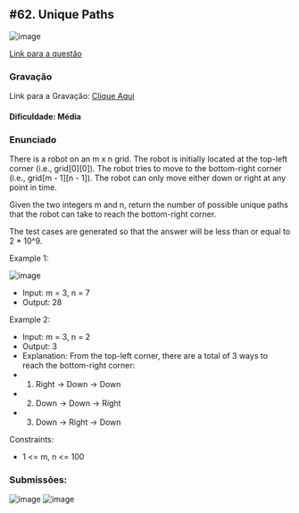 ## #62. Unique Paths

![image](https://github.com/user-attachments/assets/38f465b3-fbcc-4ef6-862c-1b25e3ef4123)

[Link para a questão](https://leetcode.com/problems/unique-paths/description/)

### Gravação

Link para a Gravação: [Clique Aqui](https://youtu.be/NguQtCwHDS8)

#### Dificuldade: Média

### Enunciado

There is a robot on an m x n grid. The robot is initially located at the top-left corner (i.e., grid[0][0]). The robot tries to move to the bottom-right corner (i.e., grid[m - 1][n - 1]). The robot can only move either down or right at any point in time.

Given the two integers m and n, return the number of possible unique paths that the robot can take to reach the bottom-right corner.

The test cases are generated so that the answer will be less than or equal to 2 * 10^9.

Example 1:

![image](https://github.com/user-attachments/assets/153097f2-4e09-4463-8b94-f85cbffb2e01)

- Input: m = 3, n = 7
- Output: 28

Example 2:

- Input: m = 3, n = 2
- Output: 3
- Explanation: From the top-left corner, there are a total of 3 ways to reach the bottom-right corner:
- 1. Right -> Down -> Down
- 2. Down -> Down -> Right
- 3. Down -> Right -> Down


Constraints:

- 1 <= m, n <= 100


### Submissões: 
![image](https://github.com/user-attachments/assets/207f1f8c-76ce-478d-ae4a-2965016bbf4b)
![image](https://github.com/user-attachments/assets/3ca74c8a-801e-411a-b643-c7cf88d24ea7)







